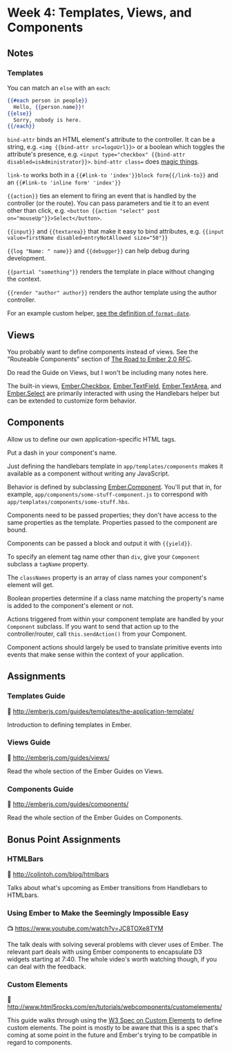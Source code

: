 # Week 4: Templates, Views, and Components

## Notes

### Templates

You can match an `else` with an `each`:

```handlebars
{{#each person in people}}
  Hello, {{person.name}}!
{{else}}
  Sorry, nobody is here.
{{/each}}
```

`bind-attr` binds an HTML element's attribute to the controller. It can be a string, e.g. `<img {{bind-attr src=logoUrl}}>` or a boolean which toggles the attribute's presence, e.g. `<input type="checkbox" {{bind-attr disabled=isAdministrator}}>`. `bind-attr class=` does [magic things](http://emberjs.com/guides/templates/binding-element-class-names/).

`link-to` works both in a `{{#link-to 'index'}}block form{{/link-to}}` and an `{{#link-to 'inline form' 'index'}}`

`{{action}}` ties an element to firing an event that is handled by the controller (or the route). You can pass parameters and tie it to an event other than click, e.g. `<button {{action "select" post on="mouseUp"}}>Select</button>`.

`{{input}}` and `{{textarea}}` that make it easy to bind attributes, e.g. `{{input value=firstName disabled=entryNotAllowed size="50"}}`

`{{log "Name: " name}}` and `{{debugger}}` can help debug during development.

`{{partial "something"}}` renders the template in place without changing the context.

`{{render "author" author}}` renders the author template using the author controller.

For an example custom helper, [see the definition of `format-date`](https://github.com/artfuldodger/ember-blog/blob/master/app/helpers/format-date.js).

## Views

You probably want to define components instead of views. See the "Routeable Components" section of [The Road to Ember 2.0 RFC](https://github.com/emberjs/rfcs/pull/15).

Do read the Guide on Views, but I won't be including many notes here.

The built-in views, [Ember.Checkbox](http://emberjs.com/api/classes/Ember.Checkbox.html), [Ember.TextField](http://emberjs.com/api/classes/Ember.TextField.html), [Ember.TextArea](http://emberjs.com/api/classes/Ember.TextArea.html), and [Ember.Select](http://emberjs.com/api/classes/Ember.Select.html) are primarily interacted with using the Handlebars helper but can be extended to customize form behavior.

## Components

Allow us to define our own application-specific HTML tags.

Put a dash in your component's name.

Just defining the handlebars template in `app/templates/components` makes it available as a component without writing any JavaScript.

Behavior is defined by subclassing [Ember.Component](http://emberjs.com/api/classes/Ember.Component.html). You'll put that in, for example, `app/components/some-stuff-component.js` to correspond with `app/templates/components/some-stuff.hbs`.

Components need to be passed properties; they don't have access to the same properties as the template. Properties passed to the component are bound.

Components can be passed a block and output it with `{{yield}}`.

To specify an element tag name other than `div`, give your `Component` subclass a `tagName` property.

The `classNames` property is an array of class names your component's element will get.

Boolean properties determine if a class name matching the property's name is added to the component's element or not.

Actions triggered from within your component template are handled by your `Component` subclass. If you want to send that action up to the controller/router, call `this.sendAction()` from your Component.

Component actions should largely be used to translate primitive events into events that make sense within the context of your application.

## Assignments

### Templates Guide

:book: http://emberjs.com/guides/templates/the-application-template/

Introduction to defining templates in Ember.

### Views Guide

:book: http://emberjs.com/guides/views/

Read the whole section of the Ember Guides on Views.

### Components Guide

:book: http://emberjs.com/guides/components/

Read the whole section of the Ember Guides on Components.

## Bonus Point Assignments

### HTMLBars

:book: http://colintoh.com/blog/htmlbars

Talks about what's upcoming as Ember transitions from Handlebars to HTMLbars.

### Using Ember to Make the Seemingly Impossible Easy

:tv: https://www.youtube.com/watch?v=JC8TOXe8TYM

The talk deals with solving several problems with clever uses of Ember. The relevant part deals with using Ember components to encapsulate D3 widgets starting at 7:40. The whole video's worth watching though, if you can deal with the feedback.

### Custom Elements

:book: http://www.html5rocks.com/en/tutorials/webcomponents/customelements/

This guide walks through using the [W3 Spec on Custom Elements](http://w3c.github.io/webcomponents/spec/custom/) to define custom elements. The point is mostly to be aware that this is a spec that's coming at some point in the future and Ember's trying to be compatible in regard to components.
